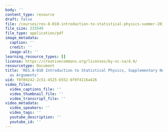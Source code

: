 ```yaml
---
body: ''
content_type: resource
draft: false
file: /courses/res-8-010-introduction-to-statistical-physics-summer-2018/mitres_8_010su18_sup2.pdf
file_size: 233549
file_type: application/pdf
image_metadata:
  caption: ''
  credit: ''
  image-alt: ''
learning_resource_types: []
license: https://creativecommons.org/licenses/by-nc-sa/4.0/
resourcetype: Document
title: 'RES.8-010 Introduction to Statistical Physics, Supplementary Notes 2: Derivations
  as Arguments'
uid: f8f89242-2c51-4525-b552-6f9f4116a426
video_files:
  video_captions_file: ''
  video_thumbnail_file: ''
  video_transcript_file: ''
video_metadata:
  video_speakers: ''
  video_tags: ''
  youtube_description: ''
  youtube_id: ''
---
```

